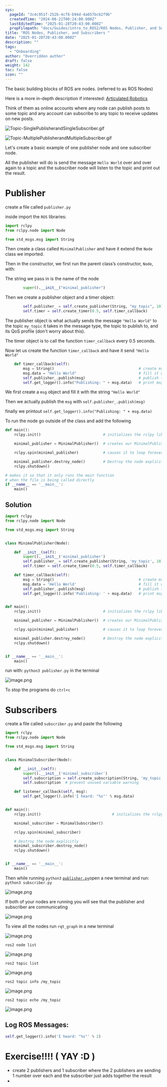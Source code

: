 ```yaml
---
sys:
  pageId: "3c4c951f-252b-4cf8-b94d-4a657bc62f9b"
  createdTime: "2024-08-21T00:24:00.000Z"
  lastEditedTime: "2025-01-28T20:43:00.000Z"
  propFilepath: "docs/Guides/intro_to_ROS2/ROS Nodes, Publisher, and Subscribers .md"
title: "ROS Nodes, Publisher, and Subscribers "
date: "2025-01-28T20:43:00.000Z"
description: ""
tags:
  - "Onboarding"
author: "Overridden author"
draft: false
weight: 142
toc: false
icon: ""
---
```


The basic building blocks of ROS are nodes. (referred to as ROS Nodes)

Here is a more in-depth description if interested: [Articulated Robotics](https://articulatedrobotics.xyz/tutorials/ready-for-ros/ros-overview#2-nodes)

Think of them as online accounts where any node can publish posts to some topic and any account can subscribe to any topic to receive updates on new posts.

![Topic-SinglePublisherandSingleSubscriber.gif](https://docs.ros.org/en/humble/_images/Topic-SinglePublisherandSingleSubscriber.gif)

![Topic-MultiplePublisherandMultipleSubscriber.gif](https://docs.ros.org/en/humble/_images/Topic-MultiplePublisherandMultipleSubscriber.gif)

Let's create a basic example of one publisher node and one subscriber node.

All the publisher will do is send the message `Hello World` over and over again to a topic and the subscriber node will listen to the topic and print out the result.

# Publisher

create a file called `publisher.py` 

inside import the `ROS` libraries:

```python
import rclpy
from rclpy.node import Node

from std_msgs.msg import String
```

Then create a class called `MinimalPublisher` and have it extend the `Node` class we imported.

Then in the constructor, we first run the parent class’s constructor, `Node`, with:

The string we pass in is the name of the node

```python
        super().__init__("minimal_publisher")
```

Then we create a publisher object and a timer object:

```python
        self.publisher_ = self.create_publisher(String, "my_topic", 10)
        self.timer = self.create_timer(0.5, self.timer_callback)
```

The publisher object is what actually sends the message `"Hello World"` to the topic `my_topic` it takes in the message type, the topic to publish to, and its QoS profile (don't worry about this).

The timer object is to call the function `timer_callback` every 0.5 seconds.

Now let us create the function `timer_callback` and have it send `"Hello World"`

```python
    def timer_callback(self):
        msg = String()                                      # create msg object
        msg.data = "Hello World"                            # fill it with data
        self.publisher_.publish(msg)                        # publish the message
        self.get_logger().info("Publishing: " + msg.data)   # print msg
```

We first create a `msg` object and fill it with the string `"Hello World"`

Then we actually publish the `msg` with `self.publisher_.publish(msg)`

finally we printout `self.get_logger().info("Publishing: " + msg.data)`

To run the node go outside of the class and add the following

```python
def main():
    rclpy.init()                            # initializes the rclpy library

    minimal_publisher = MinimalPublisher()  # creates our MinimalPublisher object

    rclpy.spin(minimal_publisher)           # causes it to loop forever

    minimal_publisher.destroy_node()        # Destroy the node explicitly
    rclpy.shutdown()

# makes it so that it only runs the main function
# when the file is being called directly
if __name__ == '__main__': 
    main()
```

## Solution

```python
import rclpy
from rclpy.node import Node

from std_msgs.msg import String


class MinimalPublisher(Node):

    def __init__(self):
        super().__init__('minimal_publisher')
        self.publisher_ = self.create_publisher(String, 'my_topic', 10)
        self.timer = self.create_timer(0.5, self.timer_callback)

    def timer_callback(self):
        msg = String()                                      # create msg object
        msg.data = 'Hello World'                            # fill it with data
        self.publisher_.publish(msg)                        # publish the message
        self.get_logger().info('Publishing: ' + msg.data)   # print msg


def main():
    rclpy.init()                            # initializes the rclpy library

    minimal_publisher = MinimalPublisher()  # creates our MinimalPublisher object

    rclpy.spin(minimal_publisher)           # causes it to loop forever

    minimal_publisher.destroy_node()        # Destroy the node explicitly
    rclpy.shutdown()


if __name__ == '__main__':
    main()
```

run with: `python3 publisher.py` in the terminal

![image.png](https://prod-files-secure.s3.us-west-2.amazonaws.com/d518164a-d88e-44d1-a4ee-3adb3bd8bce0/9214accb-ad5b-44f1-a31c-b3167c59138b/image.png?X-Amz-Algorithm=AWS4-HMAC-SHA256&X-Amz-Content-Sha256=UNSIGNED-PAYLOAD&X-Amz-Credential=ASIAZI2LB466WQCXKI4G%2F20250525%2Fus-west-2%2Fs3%2Faws4_request&X-Amz-Date=20250525T081035Z&X-Amz-Expires=3600&X-Amz-Security-Token=IQoJb3JpZ2luX2VjEF0aCXVzLXdlc3QtMiJHMEUCIBO8MLqaFWzMuzxKXB%2FKjjWhq8kJCtC6gt25Cdc4J0BpAiEAgaQu61ZvSOYVNLQ%2Fyclh1aU2eh4l2AtKOdSpdFJbGI8q%2FwMIJhAAGgw2Mzc0MjMxODM4MDUiDJ68MA%2FOjZJcx%2F3wbircAyM34Ztpm8u3dcKIczy2FUO3yK85XMWFXOL0pko3T4WeomzlvUK2bWmYugPEVfrzQvMHH7i48OMhEVWwIyI0FEVzh88Ih3wLNJMEKQ4IsGCwlcI%2FHxUTCLd0zdKDWOCUHOiuoP1KjKn8NAHcsrI3Opjbbo2nDJstpRW7s8%2BTR3djRRmwU9aBXiDHOtulbfj583yWw1E40TCRR7DAzJQeo8q1od33hVlxSQwQvP3UukyOwNrYnxj%2Fct4NgyDMITEl8XlfKq6Sz%2BT%2BpNPJA2oEG%2FaG4sIQQ1HQCJHhe2y0K63JIBHhZZB%2FchR7Vi1Bm%2Ffl0LDpLw%2F7wmMusZ7AWG6%2F7tgO%2FzlYfKiepIi0fLld%2Ffu5o9KTF9VEWGytee8yGGkrl2mrtIv0fHUyyLiLlzTyx6Hh3BAdHylVtMBUeCzLB%2FnKYa4AvTUH4u6qK8gUhC9aVycHZ0BPMqe9IVeuC2tIhZGRPfK3X2kOYJLlzKAOJUry8MgITMfIwqPp6Bf14w%2Bv1xzqRmZKu6KsKtraxdAOQLKTkLF%2B6GypGKaiXtC5M%2BytZdvOLFUhkhKPbqkKWuAcqb9HrhevYN9A0uXj4j7D2WA9W7teufLB%2FUE9K0FWip6zwwjwT3YkSzS4WQVYMPu4ysEGOqUB%2BKI%2Ffl81O6%2F51lher0%2B%2BWCTA%2B0FWzK%2Brj0foqgzpqiBRBLjX9uResby1ZHNrp42OkLD02MGpEnD53YwHbsWWc2%2ByFLhouYTN4l96st%2BuzNRwPGD3dtMYLoFwGOdrBZ1EDlOW8d3sEeJ7pbCZn0slRr6HwohK4v8XcikzETwEbl8MdgYx4N6fC4yJGoF02gyrrKrfN1wG2m%2BvWe5g37XIpMgqMtdl&X-Amz-Signature=93bef4de517af63cfc5bbcc727b4a61fb59ca14f52c3c062b2b2875bfa6f34a4&X-Amz-SignedHeaders=host&x-id=GetObject)

To stop the programs do `ctrl+c`

# Subscribers

create a file called `subscriber.py` and paste the following

```python
import rclpy
from rclpy.node import Node

from std_msgs.msg import String


class MinimalSubscriber(Node):

    def __init__(self):
        super().__init__('minimal_subscriber')
        self.subscription = self.create_subscription(String, 'my_topic', self.listener_callback, 10)
        self.subscription  # prevent unused variable warning

    def listener_callback(self, msg):
        self.get_logger().info('I heard: "%s"' % msg.data)


def main():
    rclpy.init()                                # initializes the rclpy library

    minimal_subscriber = MinimalSubscriber()

    rclpy.spin(minimal_subscriber)

    # Destroy the node explicitly
    minimal_subscriber.destroy_node()
    rclpy.shutdown()


if __name__ == '__main__':
    main()
```

Then while running `python3` [`publisher.py`](http://publisher.py/)open a new terminal and run: `python3 subscriber.py` 

![image.png](https://prod-files-secure.s3.us-west-2.amazonaws.com/d518164a-d88e-44d1-a4ee-3adb3bd8bce0/611fccf2-c738-4dbd-94e9-98f209092866/image.png?X-Amz-Algorithm=AWS4-HMAC-SHA256&X-Amz-Content-Sha256=UNSIGNED-PAYLOAD&X-Amz-Credential=ASIAZI2LB466WQCXKI4G%2F20250525%2Fus-west-2%2Fs3%2Faws4_request&X-Amz-Date=20250525T081035Z&X-Amz-Expires=3600&X-Amz-Security-Token=IQoJb3JpZ2luX2VjEF0aCXVzLXdlc3QtMiJHMEUCIBO8MLqaFWzMuzxKXB%2FKjjWhq8kJCtC6gt25Cdc4J0BpAiEAgaQu61ZvSOYVNLQ%2Fyclh1aU2eh4l2AtKOdSpdFJbGI8q%2FwMIJhAAGgw2Mzc0MjMxODM4MDUiDJ68MA%2FOjZJcx%2F3wbircAyM34Ztpm8u3dcKIczy2FUO3yK85XMWFXOL0pko3T4WeomzlvUK2bWmYugPEVfrzQvMHH7i48OMhEVWwIyI0FEVzh88Ih3wLNJMEKQ4IsGCwlcI%2FHxUTCLd0zdKDWOCUHOiuoP1KjKn8NAHcsrI3Opjbbo2nDJstpRW7s8%2BTR3djRRmwU9aBXiDHOtulbfj583yWw1E40TCRR7DAzJQeo8q1od33hVlxSQwQvP3UukyOwNrYnxj%2Fct4NgyDMITEl8XlfKq6Sz%2BT%2BpNPJA2oEG%2FaG4sIQQ1HQCJHhe2y0K63JIBHhZZB%2FchR7Vi1Bm%2Ffl0LDpLw%2F7wmMusZ7AWG6%2F7tgO%2FzlYfKiepIi0fLld%2Ffu5o9KTF9VEWGytee8yGGkrl2mrtIv0fHUyyLiLlzTyx6Hh3BAdHylVtMBUeCzLB%2FnKYa4AvTUH4u6qK8gUhC9aVycHZ0BPMqe9IVeuC2tIhZGRPfK3X2kOYJLlzKAOJUry8MgITMfIwqPp6Bf14w%2Bv1xzqRmZKu6KsKtraxdAOQLKTkLF%2B6GypGKaiXtC5M%2BytZdvOLFUhkhKPbqkKWuAcqb9HrhevYN9A0uXj4j7D2WA9W7teufLB%2FUE9K0FWip6zwwjwT3YkSzS4WQVYMPu4ysEGOqUB%2BKI%2Ffl81O6%2F51lher0%2B%2BWCTA%2B0FWzK%2Brj0foqgzpqiBRBLjX9uResby1ZHNrp42OkLD02MGpEnD53YwHbsWWc2%2ByFLhouYTN4l96st%2BuzNRwPGD3dtMYLoFwGOdrBZ1EDlOW8d3sEeJ7pbCZn0slRr6HwohK4v8XcikzETwEbl8MdgYx4N6fC4yJGoF02gyrrKrfN1wG2m%2BvWe5g37XIpMgqMtdl&X-Amz-Signature=21c910d0043864d8cfdf64e62895bde7c3b01859cebac9fbacd36d4e2fe53784&X-Amz-SignedHeaders=host&x-id=GetObject)

If both of your nodes are running you will see that the publisher and subscriber are communicating

![image.png](https://prod-files-secure.s3.us-west-2.amazonaws.com/d518164a-d88e-44d1-a4ee-3adb3bd8bce0/eea428b5-1cf0-43bb-a30b-81cbaf6c5c78/image.png?X-Amz-Algorithm=AWS4-HMAC-SHA256&X-Amz-Content-Sha256=UNSIGNED-PAYLOAD&X-Amz-Credential=ASIAZI2LB466WQCXKI4G%2F20250525%2Fus-west-2%2Fs3%2Faws4_request&X-Amz-Date=20250525T081035Z&X-Amz-Expires=3600&X-Amz-Security-Token=IQoJb3JpZ2luX2VjEF0aCXVzLXdlc3QtMiJHMEUCIBO8MLqaFWzMuzxKXB%2FKjjWhq8kJCtC6gt25Cdc4J0BpAiEAgaQu61ZvSOYVNLQ%2Fyclh1aU2eh4l2AtKOdSpdFJbGI8q%2FwMIJhAAGgw2Mzc0MjMxODM4MDUiDJ68MA%2FOjZJcx%2F3wbircAyM34Ztpm8u3dcKIczy2FUO3yK85XMWFXOL0pko3T4WeomzlvUK2bWmYugPEVfrzQvMHH7i48OMhEVWwIyI0FEVzh88Ih3wLNJMEKQ4IsGCwlcI%2FHxUTCLd0zdKDWOCUHOiuoP1KjKn8NAHcsrI3Opjbbo2nDJstpRW7s8%2BTR3djRRmwU9aBXiDHOtulbfj583yWw1E40TCRR7DAzJQeo8q1od33hVlxSQwQvP3UukyOwNrYnxj%2Fct4NgyDMITEl8XlfKq6Sz%2BT%2BpNPJA2oEG%2FaG4sIQQ1HQCJHhe2y0K63JIBHhZZB%2FchR7Vi1Bm%2Ffl0LDpLw%2F7wmMusZ7AWG6%2F7tgO%2FzlYfKiepIi0fLld%2Ffu5o9KTF9VEWGytee8yGGkrl2mrtIv0fHUyyLiLlzTyx6Hh3BAdHylVtMBUeCzLB%2FnKYa4AvTUH4u6qK8gUhC9aVycHZ0BPMqe9IVeuC2tIhZGRPfK3X2kOYJLlzKAOJUry8MgITMfIwqPp6Bf14w%2Bv1xzqRmZKu6KsKtraxdAOQLKTkLF%2B6GypGKaiXtC5M%2BytZdvOLFUhkhKPbqkKWuAcqb9HrhevYN9A0uXj4j7D2WA9W7teufLB%2FUE9K0FWip6zwwjwT3YkSzS4WQVYMPu4ysEGOqUB%2BKI%2Ffl81O6%2F51lher0%2B%2BWCTA%2B0FWzK%2Brj0foqgzpqiBRBLjX9uResby1ZHNrp42OkLD02MGpEnD53YwHbsWWc2%2ByFLhouYTN4l96st%2BuzNRwPGD3dtMYLoFwGOdrBZ1EDlOW8d3sEeJ7pbCZn0slRr6HwohK4v8XcikzETwEbl8MdgYx4N6fC4yJGoF02gyrrKrfN1wG2m%2BvWe5g37XIpMgqMtdl&X-Amz-Signature=83bb6c5cbcf8832b5ea846d7f4c1243f821fcde65949317db428a7d01f6c412e&X-Amz-SignedHeaders=host&x-id=GetObject)

To view all the nodes run `rqt_graph` in a new terminal

![image.png](https://prod-files-secure.s3.us-west-2.amazonaws.com/d518164a-d88e-44d1-a4ee-3adb3bd8bce0/1d98e964-4318-4d62-b5c4-8c8f78368598/image.png?X-Amz-Algorithm=AWS4-HMAC-SHA256&X-Amz-Content-Sha256=UNSIGNED-PAYLOAD&X-Amz-Credential=ASIAZI2LB466WQCXKI4G%2F20250525%2Fus-west-2%2Fs3%2Faws4_request&X-Amz-Date=20250525T081035Z&X-Amz-Expires=3600&X-Amz-Security-Token=IQoJb3JpZ2luX2VjEF0aCXVzLXdlc3QtMiJHMEUCIBO8MLqaFWzMuzxKXB%2FKjjWhq8kJCtC6gt25Cdc4J0BpAiEAgaQu61ZvSOYVNLQ%2Fyclh1aU2eh4l2AtKOdSpdFJbGI8q%2FwMIJhAAGgw2Mzc0MjMxODM4MDUiDJ68MA%2FOjZJcx%2F3wbircAyM34Ztpm8u3dcKIczy2FUO3yK85XMWFXOL0pko3T4WeomzlvUK2bWmYugPEVfrzQvMHH7i48OMhEVWwIyI0FEVzh88Ih3wLNJMEKQ4IsGCwlcI%2FHxUTCLd0zdKDWOCUHOiuoP1KjKn8NAHcsrI3Opjbbo2nDJstpRW7s8%2BTR3djRRmwU9aBXiDHOtulbfj583yWw1E40TCRR7DAzJQeo8q1od33hVlxSQwQvP3UukyOwNrYnxj%2Fct4NgyDMITEl8XlfKq6Sz%2BT%2BpNPJA2oEG%2FaG4sIQQ1HQCJHhe2y0K63JIBHhZZB%2FchR7Vi1Bm%2Ffl0LDpLw%2F7wmMusZ7AWG6%2F7tgO%2FzlYfKiepIi0fLld%2Ffu5o9KTF9VEWGytee8yGGkrl2mrtIv0fHUyyLiLlzTyx6Hh3BAdHylVtMBUeCzLB%2FnKYa4AvTUH4u6qK8gUhC9aVycHZ0BPMqe9IVeuC2tIhZGRPfK3X2kOYJLlzKAOJUry8MgITMfIwqPp6Bf14w%2Bv1xzqRmZKu6KsKtraxdAOQLKTkLF%2B6GypGKaiXtC5M%2BytZdvOLFUhkhKPbqkKWuAcqb9HrhevYN9A0uXj4j7D2WA9W7teufLB%2FUE9K0FWip6zwwjwT3YkSzS4WQVYMPu4ysEGOqUB%2BKI%2Ffl81O6%2F51lher0%2B%2BWCTA%2B0FWzK%2Brj0foqgzpqiBRBLjX9uResby1ZHNrp42OkLD02MGpEnD53YwHbsWWc2%2ByFLhouYTN4l96st%2BuzNRwPGD3dtMYLoFwGOdrBZ1EDlOW8d3sEeJ7pbCZn0slRr6HwohK4v8XcikzETwEbl8MdgYx4N6fC4yJGoF02gyrrKrfN1wG2m%2BvWe5g37XIpMgqMtdl&X-Amz-Signature=5611697d285d601f2bd9def3a53cb805ca60fdfdb9207cf199feef42ec5c5411&X-Amz-SignedHeaders=host&x-id=GetObject)

`ros2 node list`

![image.png](https://prod-files-secure.s3.us-west-2.amazonaws.com/d518164a-d88e-44d1-a4ee-3adb3bd8bce0/680ac8cf-e6d9-4164-9ece-5b9a6fccffee/image.png?X-Amz-Algorithm=AWS4-HMAC-SHA256&X-Amz-Content-Sha256=UNSIGNED-PAYLOAD&X-Amz-Credential=ASIAZI2LB466WQCXKI4G%2F20250525%2Fus-west-2%2Fs3%2Faws4_request&X-Amz-Date=20250525T081035Z&X-Amz-Expires=3600&X-Amz-Security-Token=IQoJb3JpZ2luX2VjEF0aCXVzLXdlc3QtMiJHMEUCIBO8MLqaFWzMuzxKXB%2FKjjWhq8kJCtC6gt25Cdc4J0BpAiEAgaQu61ZvSOYVNLQ%2Fyclh1aU2eh4l2AtKOdSpdFJbGI8q%2FwMIJhAAGgw2Mzc0MjMxODM4MDUiDJ68MA%2FOjZJcx%2F3wbircAyM34Ztpm8u3dcKIczy2FUO3yK85XMWFXOL0pko3T4WeomzlvUK2bWmYugPEVfrzQvMHH7i48OMhEVWwIyI0FEVzh88Ih3wLNJMEKQ4IsGCwlcI%2FHxUTCLd0zdKDWOCUHOiuoP1KjKn8NAHcsrI3Opjbbo2nDJstpRW7s8%2BTR3djRRmwU9aBXiDHOtulbfj583yWw1E40TCRR7DAzJQeo8q1od33hVlxSQwQvP3UukyOwNrYnxj%2Fct4NgyDMITEl8XlfKq6Sz%2BT%2BpNPJA2oEG%2FaG4sIQQ1HQCJHhe2y0K63JIBHhZZB%2FchR7Vi1Bm%2Ffl0LDpLw%2F7wmMusZ7AWG6%2F7tgO%2FzlYfKiepIi0fLld%2Ffu5o9KTF9VEWGytee8yGGkrl2mrtIv0fHUyyLiLlzTyx6Hh3BAdHylVtMBUeCzLB%2FnKYa4AvTUH4u6qK8gUhC9aVycHZ0BPMqe9IVeuC2tIhZGRPfK3X2kOYJLlzKAOJUry8MgITMfIwqPp6Bf14w%2Bv1xzqRmZKu6KsKtraxdAOQLKTkLF%2B6GypGKaiXtC5M%2BytZdvOLFUhkhKPbqkKWuAcqb9HrhevYN9A0uXj4j7D2WA9W7teufLB%2FUE9K0FWip6zwwjwT3YkSzS4WQVYMPu4ysEGOqUB%2BKI%2Ffl81O6%2F51lher0%2B%2BWCTA%2B0FWzK%2Brj0foqgzpqiBRBLjX9uResby1ZHNrp42OkLD02MGpEnD53YwHbsWWc2%2ByFLhouYTN4l96st%2BuzNRwPGD3dtMYLoFwGOdrBZ1EDlOW8d3sEeJ7pbCZn0slRr6HwohK4v8XcikzETwEbl8MdgYx4N6fC4yJGoF02gyrrKrfN1wG2m%2BvWe5g37XIpMgqMtdl&X-Amz-Signature=b630e97b7ec0d17139b1bc6959983cd8ac4aa2ac575f13232608a3f65bacae7b&X-Amz-SignedHeaders=host&x-id=GetObject)

`ros2 topic list`

![image.png](https://prod-files-secure.s3.us-west-2.amazonaws.com/d518164a-d88e-44d1-a4ee-3adb3bd8bce0/eee2ebe1-27ef-4a4a-96fb-2ca54126fb29/image.png?X-Amz-Algorithm=AWS4-HMAC-SHA256&X-Amz-Content-Sha256=UNSIGNED-PAYLOAD&X-Amz-Credential=ASIAZI2LB466WQCXKI4G%2F20250525%2Fus-west-2%2Fs3%2Faws4_request&X-Amz-Date=20250525T081035Z&X-Amz-Expires=3600&X-Amz-Security-Token=IQoJb3JpZ2luX2VjEF0aCXVzLXdlc3QtMiJHMEUCIBO8MLqaFWzMuzxKXB%2FKjjWhq8kJCtC6gt25Cdc4J0BpAiEAgaQu61ZvSOYVNLQ%2Fyclh1aU2eh4l2AtKOdSpdFJbGI8q%2FwMIJhAAGgw2Mzc0MjMxODM4MDUiDJ68MA%2FOjZJcx%2F3wbircAyM34Ztpm8u3dcKIczy2FUO3yK85XMWFXOL0pko3T4WeomzlvUK2bWmYugPEVfrzQvMHH7i48OMhEVWwIyI0FEVzh88Ih3wLNJMEKQ4IsGCwlcI%2FHxUTCLd0zdKDWOCUHOiuoP1KjKn8NAHcsrI3Opjbbo2nDJstpRW7s8%2BTR3djRRmwU9aBXiDHOtulbfj583yWw1E40TCRR7DAzJQeo8q1od33hVlxSQwQvP3UukyOwNrYnxj%2Fct4NgyDMITEl8XlfKq6Sz%2BT%2BpNPJA2oEG%2FaG4sIQQ1HQCJHhe2y0K63JIBHhZZB%2FchR7Vi1Bm%2Ffl0LDpLw%2F7wmMusZ7AWG6%2F7tgO%2FzlYfKiepIi0fLld%2Ffu5o9KTF9VEWGytee8yGGkrl2mrtIv0fHUyyLiLlzTyx6Hh3BAdHylVtMBUeCzLB%2FnKYa4AvTUH4u6qK8gUhC9aVycHZ0BPMqe9IVeuC2tIhZGRPfK3X2kOYJLlzKAOJUry8MgITMfIwqPp6Bf14w%2Bv1xzqRmZKu6KsKtraxdAOQLKTkLF%2B6GypGKaiXtC5M%2BytZdvOLFUhkhKPbqkKWuAcqb9HrhevYN9A0uXj4j7D2WA9W7teufLB%2FUE9K0FWip6zwwjwT3YkSzS4WQVYMPu4ysEGOqUB%2BKI%2Ffl81O6%2F51lher0%2B%2BWCTA%2B0FWzK%2Brj0foqgzpqiBRBLjX9uResby1ZHNrp42OkLD02MGpEnD53YwHbsWWc2%2ByFLhouYTN4l96st%2BuzNRwPGD3dtMYLoFwGOdrBZ1EDlOW8d3sEeJ7pbCZn0slRr6HwohK4v8XcikzETwEbl8MdgYx4N6fC4yJGoF02gyrrKrfN1wG2m%2BvWe5g37XIpMgqMtdl&X-Amz-Signature=6667d7bb8342affa9b6aab0e34e75bc7a147ce889896b9531f3bbc029161439b&X-Amz-SignedHeaders=host&x-id=GetObject)

`ros2 topic info /my_topic`

![image.png](https://prod-files-secure.s3.us-west-2.amazonaws.com/d518164a-d88e-44d1-a4ee-3adb3bd8bce0/6288ef12-cb9e-406f-b9eb-65feed3a9011/image.png?X-Amz-Algorithm=AWS4-HMAC-SHA256&X-Amz-Content-Sha256=UNSIGNED-PAYLOAD&X-Amz-Credential=ASIAZI2LB466WQCXKI4G%2F20250525%2Fus-west-2%2Fs3%2Faws4_request&X-Amz-Date=20250525T081035Z&X-Amz-Expires=3600&X-Amz-Security-Token=IQoJb3JpZ2luX2VjEF0aCXVzLXdlc3QtMiJHMEUCIBO8MLqaFWzMuzxKXB%2FKjjWhq8kJCtC6gt25Cdc4J0BpAiEAgaQu61ZvSOYVNLQ%2Fyclh1aU2eh4l2AtKOdSpdFJbGI8q%2FwMIJhAAGgw2Mzc0MjMxODM4MDUiDJ68MA%2FOjZJcx%2F3wbircAyM34Ztpm8u3dcKIczy2FUO3yK85XMWFXOL0pko3T4WeomzlvUK2bWmYugPEVfrzQvMHH7i48OMhEVWwIyI0FEVzh88Ih3wLNJMEKQ4IsGCwlcI%2FHxUTCLd0zdKDWOCUHOiuoP1KjKn8NAHcsrI3Opjbbo2nDJstpRW7s8%2BTR3djRRmwU9aBXiDHOtulbfj583yWw1E40TCRR7DAzJQeo8q1od33hVlxSQwQvP3UukyOwNrYnxj%2Fct4NgyDMITEl8XlfKq6Sz%2BT%2BpNPJA2oEG%2FaG4sIQQ1HQCJHhe2y0K63JIBHhZZB%2FchR7Vi1Bm%2Ffl0LDpLw%2F7wmMusZ7AWG6%2F7tgO%2FzlYfKiepIi0fLld%2Ffu5o9KTF9VEWGytee8yGGkrl2mrtIv0fHUyyLiLlzTyx6Hh3BAdHylVtMBUeCzLB%2FnKYa4AvTUH4u6qK8gUhC9aVycHZ0BPMqe9IVeuC2tIhZGRPfK3X2kOYJLlzKAOJUry8MgITMfIwqPp6Bf14w%2Bv1xzqRmZKu6KsKtraxdAOQLKTkLF%2B6GypGKaiXtC5M%2BytZdvOLFUhkhKPbqkKWuAcqb9HrhevYN9A0uXj4j7D2WA9W7teufLB%2FUE9K0FWip6zwwjwT3YkSzS4WQVYMPu4ysEGOqUB%2BKI%2Ffl81O6%2F51lher0%2B%2BWCTA%2B0FWzK%2Brj0foqgzpqiBRBLjX9uResby1ZHNrp42OkLD02MGpEnD53YwHbsWWc2%2ByFLhouYTN4l96st%2BuzNRwPGD3dtMYLoFwGOdrBZ1EDlOW8d3sEeJ7pbCZn0slRr6HwohK4v8XcikzETwEbl8MdgYx4N6fC4yJGoF02gyrrKrfN1wG2m%2BvWe5g37XIpMgqMtdl&X-Amz-Signature=47eadb956c4ccc0d7c793d40a3df52893cf3d97243c7863a567f99acaad9718d&X-Amz-SignedHeaders=host&x-id=GetObject)

`ros2 topic echo /my_topic`

![image.png](https://prod-files-secure.s3.us-west-2.amazonaws.com/d518164a-d88e-44d1-a4ee-3adb3bd8bce0/0a6fcb4d-422d-4a6c-a803-749ef4adf2c6/image.png?X-Amz-Algorithm=AWS4-HMAC-SHA256&X-Amz-Content-Sha256=UNSIGNED-PAYLOAD&X-Amz-Credential=ASIAZI2LB466WQCXKI4G%2F20250525%2Fus-west-2%2Fs3%2Faws4_request&X-Amz-Date=20250525T081035Z&X-Amz-Expires=3600&X-Amz-Security-Token=IQoJb3JpZ2luX2VjEF0aCXVzLXdlc3QtMiJHMEUCIBO8MLqaFWzMuzxKXB%2FKjjWhq8kJCtC6gt25Cdc4J0BpAiEAgaQu61ZvSOYVNLQ%2Fyclh1aU2eh4l2AtKOdSpdFJbGI8q%2FwMIJhAAGgw2Mzc0MjMxODM4MDUiDJ68MA%2FOjZJcx%2F3wbircAyM34Ztpm8u3dcKIczy2FUO3yK85XMWFXOL0pko3T4WeomzlvUK2bWmYugPEVfrzQvMHH7i48OMhEVWwIyI0FEVzh88Ih3wLNJMEKQ4IsGCwlcI%2FHxUTCLd0zdKDWOCUHOiuoP1KjKn8NAHcsrI3Opjbbo2nDJstpRW7s8%2BTR3djRRmwU9aBXiDHOtulbfj583yWw1E40TCRR7DAzJQeo8q1od33hVlxSQwQvP3UukyOwNrYnxj%2Fct4NgyDMITEl8XlfKq6Sz%2BT%2BpNPJA2oEG%2FaG4sIQQ1HQCJHhe2y0K63JIBHhZZB%2FchR7Vi1Bm%2Ffl0LDpLw%2F7wmMusZ7AWG6%2F7tgO%2FzlYfKiepIi0fLld%2Ffu5o9KTF9VEWGytee8yGGkrl2mrtIv0fHUyyLiLlzTyx6Hh3BAdHylVtMBUeCzLB%2FnKYa4AvTUH4u6qK8gUhC9aVycHZ0BPMqe9IVeuC2tIhZGRPfK3X2kOYJLlzKAOJUry8MgITMfIwqPp6Bf14w%2Bv1xzqRmZKu6KsKtraxdAOQLKTkLF%2B6GypGKaiXtC5M%2BytZdvOLFUhkhKPbqkKWuAcqb9HrhevYN9A0uXj4j7D2WA9W7teufLB%2FUE9K0FWip6zwwjwT3YkSzS4WQVYMPu4ysEGOqUB%2BKI%2Ffl81O6%2F51lher0%2B%2BWCTA%2B0FWzK%2Brj0foqgzpqiBRBLjX9uResby1ZHNrp42OkLD02MGpEnD53YwHbsWWc2%2ByFLhouYTN4l96st%2BuzNRwPGD3dtMYLoFwGOdrBZ1EDlOW8d3sEeJ7pbCZn0slRr6HwohK4v8XcikzETwEbl8MdgYx4N6fC4yJGoF02gyrrKrfN1wG2m%2BvWe5g37XIpMgqMtdl&X-Amz-Signature=6f5d76b990ff655cfa76962d059be47b70f4d17fccd554fa13e98281c6b02809&X-Amz-SignedHeaders=host&x-id=GetObject)

## Log ROS Messages:

```python
self.get_logger().info('I heard: "%s"' % 2)
```

# Exercise!!!! ( YAY :D )

- create 2 publishers and 1 subscriber where the 2 publishers are sending 1 number over each and the subscriber just adds together the result
- 
